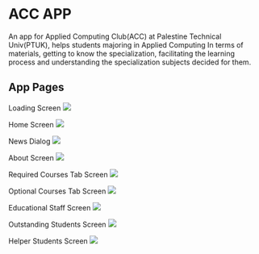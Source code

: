 # ACC APP

An app for Applied Computing Club(ACC) at Palestine Technical Univ(PTUK), helps students majoring in Applied Computing In terms of materials, getting to know the specialization, facilitating the learning process and understanding the specialization subjects decided for them.

## App Pages

Loading Screen
<img src="images/Screenshot_1627657253.png">

Home Screen
<img src="images/Screenshot_1627657259.png">

News Dialog
<img src="images/Screenshot_1627657265.png">

About Screen
<img src="images/Screenshot_1627657281.png">

Required Courses Tab Screen
<img src="images/Screenshot_1627657284.png">

Optional Courses Tab Screen
<img src="images/Screenshot_1627657288.png">

Educational Staff Screen
<img src="images/Screenshot_1627657296.png">

Outstanding Students Screen
<img src="images/Screenshot_1627657299.png">

Helper Students Screen
<img src="images/Screenshot_1627657303.png">
